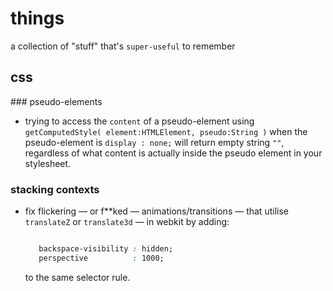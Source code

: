 # things

a collection of "stuff" that's `super-useful` to remember

## css

### pseudo-elements

- trying to access the `content` of a pseudo-element using `getComputedStyle( element:HTMLElement, pseudo:String )` when the pseudo-element is `display : none;` will return empty string `""`, regardless of what content is actually inside the pseudo element in your stylesheet.

### stacking contexts

- fix flickering — or f**ked — animations/transitions — that utilise `translateZ` or `translate3d` — in webkit by adding:
  
  ``` css

     backspace-visibility : hidden;
     perspective          : 1000;
  ```
  
  to the same selector rule.
